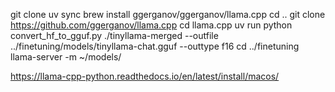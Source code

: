 git clone <link to the repository>
uv sync
brew install ggerganov/ggerganov/llama.cpp
cd ..
git clone https://github.com/ggerganov/llama.cpp 
cd llama.cpp
uv run python convert_hf_to_gguf.py ./tinyllama-merged --outfile ../finetuning/models/tinyllama-chat.gguf --outtype f16
cd ../finetuning
llama-server -m ~/models/

https://llama-cpp-python.readthedocs.io/en/latest/install/macos/